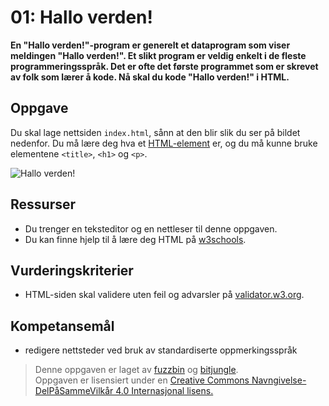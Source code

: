 01: Hallo verden!
=============================
**En "Hallo verden!"-program er generelt et dataprogram som viser meldingen "Hallo verden!". Et slikt program er veldig enkelt i de fleste programmeringsspråk. Det er ofte det første programmet som er skrevet av folk som lærer å kode. Nå skal du kode "Hallo verden!" i HTML.**

Oppgave
-------
Du skal lage nettsiden `index.html`, sånn at den blir slik du ser på bildet nedenfor. Du må lære deg hva et [HTML-element](https://www.w3schools.com/html/html_elements.asp) er, og du må kunne bruke elementene `<title>`, `<h1>` og `<p>`.

![Hallo verden!](https://raw.githubusercontent.com/fagstoff/IT1/master/Bilder/halloverden.png)

Ressurser
---------
* Du trenger en teksteditor og en nettleser til denne oppgaven. 
* Du kan finne hjelp til å lære deg HTML på [w3schools](https://www.w3schools.com/html/default.asp).

Vurderingskriterier
-------------------
* HTML-siden skal validere uten feil og advarsler på [validator.w3.org](https://validator.w3.org/). 

Kompetansemål
-------------
* redigere nettsteder ved bruk av standardiserte oppmerkingsspråk

>Denne oppgaven er laget av [fuzzbin](https://github.com/fuzzbin) og [bitjungle](https://github.com/bitjungle).  
>Oppgaven er lisensiert under en
>[Creative Commons Navngivelse-DelPåSammeVilkår 4.0 Internasjonal lisens.
](http://creativecommons.org/licenses/by-sa/4.0/)
